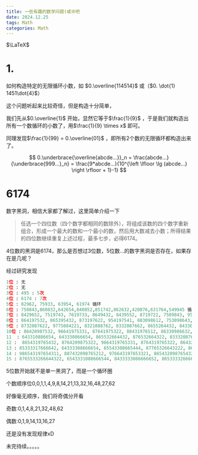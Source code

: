 ```yaml
---
title: 一些有趣的数学问题(或许吧
date: 2024.12.25
tags: Math
categories: Math 
---
```




$\LaTeX$

# 1.

如何构造特定的无限循环小数，如 $0.\overline{114514}$  或（$0. \dot{1} 1451\dot{4}$）

这个问题听起来比较奇怪，但是构造十分简单，

我们先从$0.\overline{1}$ 开始，显然它等于$\frac{1}{9}$ ，于是我们就构造出所有一个数循环的小数了，用$\frac{1}{9} \times x$ 即可。

同理发现$\frac{1}{99} = 0.\overline{01}$ ，即所有2个数的无限循环都构造出来了。

$$
0.\underbrace{\overline{abcde...}}_n = \frac{abcde...}{\underbrace{999...}_n} = \frac{9*abcde...}{10^{\left \lfloor \lg (abcde...) \right \rfloor + 1}-1}
$$

# 6174

数字黑洞，相信大家都了解过，这里简单介绍一下

> 任选一个四位数（四个数字都相同的数除外），将组成该数的四个数字重新组合，形成一个最大的数和一个最小的数，然后用大数减去小数；所得结果的四位数继续重复上述过程，最多七步，必得6174。
> 

4位数的黑洞是6174，那么是否想过3位数，5位数…的数字黑洞是否存在，如果存在是几呢？

经过研究发现

```python
1位 : 无
2位 : 无
3位 : 495 : 5次
4位 : 6174 : 7次
5位 : 82962, 75933, 63954, 61974 循环
6位 : 750843,860832,642654,840852,851742,862632,420876,631764,549945 循环
7位 : 8429652, 7519743, 7619733, 8649432, 8439552, 8719722, 7509843, 9529641
8位 : 864197532, 865395432, 873197622, 954197541, 883098612, 753098643, 762098733, 964395531, 976494321, 763197633, 874197522, 863098632, 965296431, 844296552, 865296432
9位 : 8732087622, 9775084221, 8321088762, 8332087662, 8655264432, 8433086652, 8653266432, 8765264322, 6543086544, 9753086421, 6433266654, 6433086654, 6431088654, 9755084421, 8633086632, 9751088421, 8633266632, 8533176642, 7533086643, 9975084201, 4332087666
10位 : 86420987532, 96641975331, 87641975322, 88431976512, 86330986632, 86431976532, 96653954331, 87320987622, 96532966431, 86541975432, 76320987633, 87331976622, 86542965432
11  : 643310886654, 643330866654, 865532664432, 876532664322, 833320876662, 873320876622, 643110888654, 654310886544, 873210887622, 977530864221, 977550844221, 865332666432, 865552644432, 975530864421, 975510884421, 832110888762, 853331766642, 655430865444, 977510884221, 975310886421, 753330866643, 654330866544, 877652643222, 975330866421, 843330866652, 433320876666, 833210887662, 876552644322, 643332666654, 997510884201, 863332666632, 997550844201
12 :  8654319765432, 8764209875322, 9664319765331, 8764319765322, 8643209876532, 9766419753321, 8733209876622, 8854319765412, 9665429654331, 8654209875432, 8843209876512, 8643319766532, 9665419754331, 9664209875331, 8843319766512, 9864319765311
13 : 85333317666642, 64333308666654, 65543308665444, 87765326643222, 86533326666432, 75333308666643, 65554308654444, 97555308644421, 97755508444221, 64333326666654, 83333208766662, 97755308644221, 97553308664421, 87653326664322, 87333208766622, 87332108876622, 86333326666632, 64311108888654, 87655326644322, 86553326664432, 97753108864221, 43333208766666, 87732108876222, 97775308642221, 97775508442221, 64333108866654, 83332108876662, 97533308666421, 83321108887662, 97555508444421, 97755108844221, 86333308666632, 64331108886654, 86555326644432, 86555526444432, 84333308666652, 65433108866544, 65543108865444, 97511108888421, 97751108884221, 97531108886421, 65433308666544, 83211108888762, 97775108842221, 97553108864421, 97533108866421, 97753308664221, 99755108844201
14 : 986543197654311, 887432098765212, 976643197653321, 865432098765432, 864332098766532, 966433197665331, 884332098766512, 966543197654331, 966432098765331, 976642098753321, 885433197665412, 876542098754322, 865433197665432, 885432098765412, 884333197666512, 986433197665311, 976654197543321, 966542098754331, 876432098765322, 876543197654322, 876433197665322, 966543296654331, 873332098766622, 986432098765311, 887433197665212, 987643197653211, 864333197666532
15 : 8765533266644322, 6543331088666544, 8433333086666652, 8653333266666432, 8633333086666632, 9755551088444421, 8655533266644432, 8655333266664432, 9777533086642221, 8733332087666622, 9755311088864421, 6433333086666654, 6433333266666654, 9777531088642221, 8776553266443222, 9755531088644421, 8533333176666642, 9775531088644221, 7533333086666643, 8733321088766622, 6433311088866654, 6431111088888654, 6543111088886544, 8732111088887622, 9775311088864221, 9775511088844221, 6554331088665444, 6433111088886654, 6555431088654444, 9755111088884421, 8777321088762222, 9777753086422221, 9777755084422221, 9775333086664221, 9775533086644221, 8733211088876622, 9775553086444221, 9775555084444221, 9777553086442221, 9777551088442221, 6433331088666654, 8655553266444432, 9755333086664421, 9755331088664421, 8655555264444432, 9755553086444421, 8633333266666632, 6555433086654444, 9755533086644421, 8333332087666662, 4333332087666666, 6554333086665444, 9775331088664221, 9775551088444221, 8773332087666222, 6543333086666544, 9753331088666421, 9977551088442201, 8333321088766662, 8765333266664322, 8333211088876662, 8765553266444322
```

5位数开始就不是单一黑洞了，而是一个循环圈

个数顺序位0,0,1,1,4,9,8,14,21,13,32,16,48,27,62

好像毫无顺序，我们将奇偶分开看

奇数:0,1,4,8,21,32,48,62

偶数:0,1,9,14,13,16,27

还是没有发现规律xD

未完待续。。。。。

